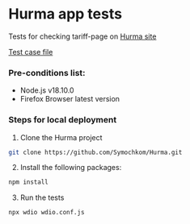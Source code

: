 # Hurma app tests
Tests for checking tariff-page on [Hurma site](https://hurma.work/)

[Test case file](HURMA-Test+run+2023_12_09.pdf)

### Pre-conditions list:
- Node.js v18.10.0
- Firefox Browser latest version

### Steps for local deployment
1. Clone the Hurma project
```sh
git clone https://github.com/Symochkom/Hurma.git
```
2. Install the following packages:
```sh
npm install
```
3. Run the tests
```sh
npx wdio wdio.conf.js
```
